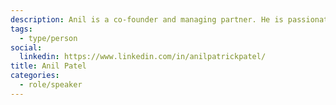 ```yaml
---
description: Anil is a co-founder and managing partner. He is passionate about open data and leading the drive to digitize philanthropy. He will talk today about some of the trends GrantBook has seen in the nonprofit tech space, particularly around having an API first strategy, and the changing nature of work creating an increasing demand for data specialists to support evidence based grantmaking and impact reporting.
tags:
  - type/person
social:
  linkedin: https://www.linkedin.com/in/anilpatrickpatel/
title: Anil Patel
categories:
  - role/speaker
---
```


